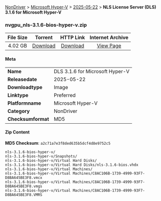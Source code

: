 
[NonDriver](/README.md)  >  [Microsoft Hyper-V](/index/NonDriver/Microsoft_Hyper-V.md)  >  [2025-05-22](/index/NonDriver/Microsoft_Hyper-V/2025-05-22.md)  >  **NLS License Server (DLS) 3.1.6 for Microsoft Hyper-V**


### nvgpu_nls-3.1.6-bios-hyper-v.zip

| **File Size** | **Torrent**  | **HTTP Link** | **Internet Archive** |
|:-------------:|:------------:|:-------------:|:--------------------:|
| 4.02 GB |  [Download](https://archive.org/download/nvgpu_nls-3.1.6-bios-hyper-v.zip/nvgpu_nls-3.1.6-bios-hyper-v.zip_archive.torrent)       | [Download](https://archive.org/compress/nvgpu_nls-3.1.6-bios-hyper-v.zip) | [View Page](https://archive.org/details/nvgpu_nls-3.1.6-bios-hyper-v.zip)       |

#### Meta

<table>
<tr><td><strong>Name</strong></td><td>DLS 3.1.6 for Microsoft Hyper-V</td></tr>
<tr><td><strong>Releasedate</strong></td><td>2025-05-22</td></tr>
<tr><td><strong>Downloadtype</strong></td><td>Image</td></tr>
<tr><td><strong>Linktype</strong></td><td>Preferred</td></tr>
<tr><td><strong>Platformname</strong></td><td>Microsoft Hyper-V</td></tr>
<tr><td><strong>Category</strong></td><td>NonDriver</td></tr>
<tr><td><strong>Checksumformat</strong></td><td>MD5</td></tr>
</table>

#### Zip Content

**MD5 Checksum**: `a2c71a7e3f8ded635b5dcf4d8e9752c5`

```text
nls-3.1.6-bios-hyper-v/
nls-3.1.6-bios-hyper-v/Snapshots/
nls-3.1.6-bios-hyper-v/Virtual Hard Disks/
nls-3.1.6-bios-hyper-v/Virtual Hard Disks/nls-3.1.6-bios.vhdx
nls-3.1.6-bios-hyper-v/Virtual Machines/
nls-3.1.6-bios-hyper-v/Virtual Machines/C8AC106B-1739-4999-93F7-D8BA645BE3F8.vmcx
nls-3.1.6-bios-hyper-v/Virtual Machines/C8AC106B-1739-4999-93F7-D8BA645BE3F8.vmgs
nls-3.1.6-bios-hyper-v/Virtual Machines/C8AC106B-1739-4999-93F7-D8BA645BE3F8.VMRS
```
